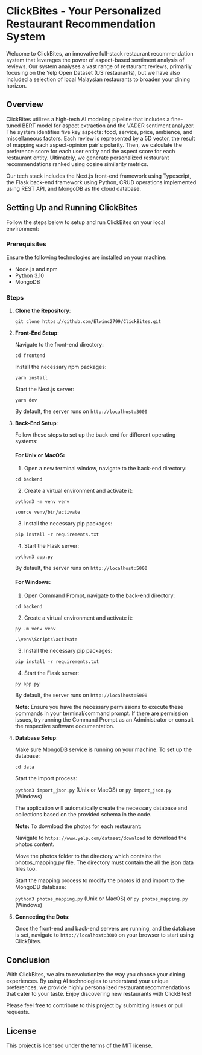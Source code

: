 # ClickBites - Your Personalized Restaurant Recommendation System

Welcome to ClickBites, an innovative full-stack restaurant recommendation system that leverages the power of aspect-based sentiment analysis of reviews. Our system analyses a vast range of restaurant reviews, primarily focusing on the Yelp Open Dataset (US restaurants), but we have also included a selection of local Malaysian restaurants to broaden your dining horizon.  

## Overview

ClickBites utilizes a high-tech AI modeling pipeline that includes a fine-tuned BERT model for aspect extraction and the VADER sentiment analyzer. The system identifies five key aspects: food, service, price, ambience, and miscellaneous factors. Each review is represented by a 5D vector, the result of mapping each aspect-opinion pair's polarity. Then, we calculate the preference score for each user entity and the aspect score for each restaurant entity. Ultimately, we generate personalized restaurant recommendations ranked using cosine similarity metrics.

Our tech stack includes the Next.js front-end framework using Typescript, the Flask back-end framework using Python, CRUD operations implemented using REST API, and MongoDB as the cloud database.

## Setting Up and Running ClickBites

Follow the steps below to setup and run ClickBites on your local environment:

### Prerequisites

Ensure the following technologies are installed on your machine:
- Node.js and npm
- Python 3.10
- MongoDB 

### Steps

1. **Clone the Repository**: 

   `git clone https://github.com/Elwinc2799/ClickBites.git`
   
2. **Front-End Setup**:

    Navigate to the front-end directory:

    `cd frontend`

    Install the necessary npm packages:

    `yarn install`

    Start the Next.js server:

    `yarn dev`

    By default, the server runs on `http://localhost:3000`

3. **Back-End Setup**:

    Follow these steps to set up the back-end for different operating systems:

    #### For Unix or MacOS:

    1. Open a new terminal window, navigate to the back-end directory:

   `cd backend`

    2. Create a virtual environment and activate it:

   `python3 -m venv venv`

   `source venv/bin/activate`

    3. Install the necessary pip packages:

   `pip install -r requirements.txt`

    4. Start the Flask server:

   `python3 app.py`

    By default, the server runs on `http://localhost:5000`

    #### For Windows:

    1. Open Command Prompt, navigate to the back-end directory:

    `cd backend`

    2. Create a virtual environment and activate it:

    `py -m venv venv`

    `.\venv\Scripts\activate`

    3. Install the necessary pip packages:

    `pip install -r requirements.txt`

    4. Start the Flask server:

    `py app.py`

    By default, the server runs on `http://localhost:5000`

    **Note:** Ensure you have the necessary permissions to execute these commands in your terminal/command prompt. If there are permission issues, try running the Command Prompt as an Administrator or consult the respective software documentation.


4. **Database Setup**:

    Make sure MongoDB service is running on your machine. To set up the database:

    `cd data`

    Start the import process:

    `python3 import_json.py` (Unix or MacOS) or `py import_json.py` (Windows)
    
    The application will automatically create the necessary database and collections based on the provided schema in the code.

    **Note:** To download the photos for each restaurant:

    Navigate to `https://www.yelp.com/dataset/download` to download the photos content.

    Move the photos folder to the directory which contains the photos_mapping.py file. The directory must contain the all the json data files too. 

    Start the mapping process to modify the photos id and import to the MongoDB database:

    `python3 photos_mapping.py` (Unix or MacOS) or `py photos_mapping.py` (Windows)

5. **Connecting the Dots**:

    Once the front-end and back-end servers are running, and the database is set, navigate to `http://localhost:3000` on your browser to start using ClickBites.

## Conclusion

With ClickBites, we aim to revolutionize the way you choose your dining experiences. By using AI technologies to understand your unique preferences, we provide highly personalized restaurant recommendations that cater to your taste. Enjoy discovering new restaurants with ClickBites!

Please feel free to contribute to this project by submitting issues or pull requests.

## License

This project is licensed under the terms of the MIT license.
